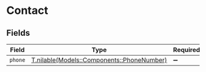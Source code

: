 # Contact


## Fields

| Field                                                                            | Type                                                                             | Required                                                                         | Description                                                                      |
| -------------------------------------------------------------------------------- | -------------------------------------------------------------------------------- | -------------------------------------------------------------------------------- | -------------------------------------------------------------------------------- |
| `phone`                                                                          | [T.nilable(Models::Components::PhoneNumber)](../../models/shared/phonenumber.md) | :heavy_minus_sign:                                                               | N/A                                                                              |